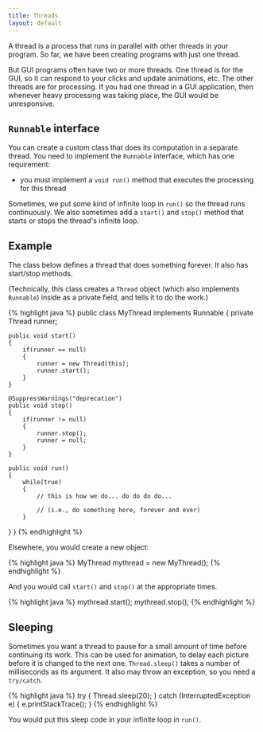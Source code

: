 ```yaml
---
title: Threads
layout: default
---
```


A thread is a process that runs in parallel with other threads in your program. So far, we have been creating programs with just one thread.

But GUI programs often have two or more threads. One thread is for the GUI, so it can respond to your clicks and update animations, etc. The other threads are for processing. If you had one thread in a GUI application, then whenever heavy processing was taking place, the GUI would be unresponsive.

## `Runnable` interface

You can create a custom class that does its computation in a separate thread. You need to implement the `Runnable` interface, which has one requirement:

- you must implement a `void run()` method that executes the processing for this thread

Sometimes, we put some kind of infinite loop in `run()` so the thread runs continuously. We also sometimes add a `start()` and `stop()` method that starts or stops the thread's infinite loop.

## Example

The class below defines a thread that does something forever. It also has start/stop methods.

(Technically, this class creates a `Thread` object (which also implements `Runnable`) inside as a private field, and tells it to do the work.)

{% highlight java %}
public class MyThread implements Runnable {
    private Thread runner;
    
    public void start()
	{
		if(runner == null)
		{
			runner = new Thread(this);
			runner.start();
		}
	}
	
	@SuppressWarnings("deprecation")
	public void stop()
	{
		if(runner != null)
		{
			runner.stop();
			runner = null;
		}
	}
	
	public void run()
	{
		while(true)
		{
		    // this is how we do... do do do do...
		    
		    // (i.e., do something here, forever and ever)
		}
   }
}
{% endhighlight %}

Elsewhere, you would create a new object:

{% highlight java %}
MyThread mythread = new MyThread();
{% endhighlight %}

And you would call `start()` and `stop()` at the appropriate times.

{% highlight java %}
mythread.start();
mythread.stop();
{% endhighlight %}

## Sleeping

Sometimes you want a thread to pause for a small amount of time before continuing its work. This can be used for animation, to delay each picture before it is changed to the next one. `Thread.sleep()` takes a number of milliseconds as its argument. It also may throw an exception, so you need a `try/catch`. 

{% highlight java %}
try {
	Thread.sleep(20);
} catch (InterruptedException e) {
	e.printStackTrace();
}
{% endhighlight %}

You would put this sleep code in your infinite loop in `run()`.
